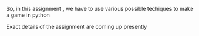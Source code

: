 So, in this assignment , we have to use various possible techiques to make a game in python


Exact details of the assignment are coming up presently